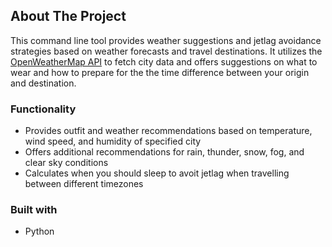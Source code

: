 ## About The Project

This command line tool provides weather suggestions and jetlag avoidance strategies based on weather forecasts and travel destinations. 
It utilizes the [OpenWeatherMap API](https://openweathermap.org/) to fetch city data and offers suggestions on what to wear and how to 
prepare for the the time difference between your origin and destination.

### Functionality
* Provides outfit and weather recommendations based on temperature, wind speed, and humidity of specified city
* Offers additional recommendations for rain, thunder, snow, fog, and clear sky conditions
* Calculates when you should sleep to avoit jetlag when travelling between different timezones

### Built with 
* Python
